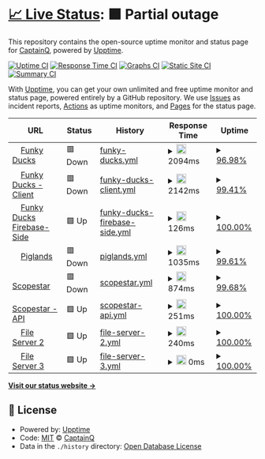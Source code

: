 # [📈 Live Status](https://demo.upptime.js.org): <!--live status--> **🟧 Partial outage**

This repository contains the open-source uptime monitor and status page for [CaptainQ](https://learn.unity.com/tutorial/introduction-to-particle-systems), powered by [Upptime](https://github.com/upptime/upptime).

[![Uptime CI](https://github.com/CaptainQWasTaken/funkyducks-status/workflows/Uptime%20CI/badge.svg)](https://github.com/CaptainQWasTaken/funkyducks-status/actions?query=workflow%3A%22Uptime+CI%22)
[![Response Time CI](https://github.com/CaptainQWasTaken/funkyducks-status/workflows/Response%20Time%20CI/badge.svg)](https://github.com/CaptainQWasTaken/funkyducks-status/actions?query=workflow%3A%22Response+Time+CI%22)
[![Graphs CI](https://github.com/CaptainQWasTaken/funkyducks-status/workflows/Graphs%20CI/badge.svg)](https://github.com/CaptainQWasTaken/funkyducks-status/actions?query=workflow%3A%22Graphs+CI%22)
[![Static Site CI](https://github.com/CaptainQWasTaken/funkyducks-status/workflows/Static%20Site%20CI/badge.svg)](https://github.com/CaptainQWasTaken/funkyducks-status/actions?query=workflow%3A%22Static+Site+CI%22)
[![Summary CI](https://github.com/CaptainQWasTaken/funkyducks-status/workflows/Summary%20CI/badge.svg)](https://github.com/CaptainQWasTaken/funkyducks-status/actions?query=workflow%3A%22Summary+CI%22)

With [Upptime](https://upptime.js.org), you can get your own unlimited and free uptime monitor and status page, powered entirely by a GitHub repository. We use [Issues](https://github.com/CaptainQWasTaken/funkyducks-status/issues) as incident reports, [Actions](https://github.com/CaptainQ/funkyducks-status/actions) as uptime monitors, and [Pages](https://demo.upptime.js.org) for the status page.

<!--start: status pages-->
<!-- This summary is generated by Upptime (https://github.com/upptime/upptime) -->
<!-- Do not edit this manually, your changes will be overwritten -->
<!-- prettier-ignore -->
| URL | Status | History | Response Time | Uptime |
| --- | ------ | ------- | ------------- | ------ |
| <img alt="" src="https://icons.duckduckgo.com/ip3/funkyducks.ml.ico" height="13"> [Funky Ducks](https://funkyducks.ml/) | 🟥 Down | [funky-ducks.yml](https://github.com/CaptainQWasTaken/funkyducks-status/commits/HEAD/history/funky-ducks.yml) | <details><summary><img alt="Response time graph" src="./graphs/funky-ducks/response-time-week.png" height="20"> 2094ms</summary><br><a href="https://CaptainQ.github.io/funkyducks-status/history/funky-ducks"><img alt="Response time 1998" src="https://img.shields.io/endpoint?url=https%3A%2F%2Fraw.githubusercontent.com%2FCaptainQWasTaken%2Ffunkyducks-status%2FHEAD%2Fapi%2Ffunky-ducks%2Fresponse-time.json"></a><br><a href="https://CaptainQ.github.io/funkyducks-status/history/funky-ducks"><img alt="24-hour response time 559" src="https://img.shields.io/endpoint?url=https%3A%2F%2Fraw.githubusercontent.com%2FCaptainQWasTaken%2Ffunkyducks-status%2FHEAD%2Fapi%2Ffunky-ducks%2Fresponse-time-day.json"></a><br><a href="https://CaptainQ.github.io/funkyducks-status/history/funky-ducks"><img alt="7-day response time 2094" src="https://img.shields.io/endpoint?url=https%3A%2F%2Fraw.githubusercontent.com%2FCaptainQWasTaken%2Ffunkyducks-status%2FHEAD%2Fapi%2Ffunky-ducks%2Fresponse-time-week.json"></a><br><a href="https://CaptainQ.github.io/funkyducks-status/history/funky-ducks"><img alt="30-day response time 1928" src="https://img.shields.io/endpoint?url=https%3A%2F%2Fraw.githubusercontent.com%2FCaptainQWasTaken%2Ffunkyducks-status%2FHEAD%2Fapi%2Ffunky-ducks%2Fresponse-time-month.json"></a><br><a href="https://CaptainQ.github.io/funkyducks-status/history/funky-ducks"><img alt="1-year response time 1998" src="https://img.shields.io/endpoint?url=https%3A%2F%2Fraw.githubusercontent.com%2FCaptainQWasTaken%2Ffunkyducks-status%2FHEAD%2Fapi%2Ffunky-ducks%2Fresponse-time-year.json"></a></details> | <details><summary><a href="https://CaptainQ.github.io/funkyducks-status/history/funky-ducks">96.98%</a></summary><a href="https://CaptainQ.github.io/funkyducks-status/history/funky-ducks"><img alt="All-time uptime 99.55%" src="https://img.shields.io/endpoint?url=https%3A%2F%2Fraw.githubusercontent.com%2FCaptainQWasTaken%2Ffunkyducks-status%2FHEAD%2Fapi%2Ffunky-ducks%2Fuptime.json"></a><br><a href="https://CaptainQ.github.io/funkyducks-status/history/funky-ducks"><img alt="24-hour uptime 99.96%" src="https://img.shields.io/endpoint?url=https%3A%2F%2Fraw.githubusercontent.com%2FCaptainQWasTaken%2Ffunkyducks-status%2FHEAD%2Fapi%2Ffunky-ducks%2Fuptime-day.json"></a><br><a href="https://CaptainQ.github.io/funkyducks-status/history/funky-ducks"><img alt="7-day uptime 96.98%" src="https://img.shields.io/endpoint?url=https%3A%2F%2Fraw.githubusercontent.com%2FCaptainQWasTaken%2Ffunkyducks-status%2FHEAD%2Fapi%2Ffunky-ducks%2Fuptime-week.json"></a><br><a href="https://CaptainQ.github.io/funkyducks-status/history/funky-ducks"><img alt="30-day uptime 99.30%" src="https://img.shields.io/endpoint?url=https%3A%2F%2Fraw.githubusercontent.com%2FCaptainQWasTaken%2Ffunkyducks-status%2FHEAD%2Fapi%2Ffunky-ducks%2Fuptime-month.json"></a><br><a href="https://CaptainQ.github.io/funkyducks-status/history/funky-ducks"><img alt="1-year uptime 99.55%" src="https://img.shields.io/endpoint?url=https%3A%2F%2Fraw.githubusercontent.com%2FCaptainQWasTaken%2Ffunkyducks-status%2FHEAD%2Fapi%2Ffunky-ducks%2Fuptime-year.json"></a></details>
| <img alt="" src="https://icons.duckduckgo.com/ip3/client.funkyducks.ml.ico" height="13"> [Funky Ducks - Client](https://client.funkyducks.ml/) | 🟥 Down | [funky-ducks-client.yml](https://github.com/CaptainQWasTaken/funkyducks-status/commits/HEAD/history/funky-ducks-client.yml) | <details><summary><img alt="Response time graph" src="./graphs/funky-ducks-client/response-time-week.png" height="20"> 2142ms</summary><br><a href="https://CaptainQ.github.io/funkyducks-status/history/funky-ducks-client"><img alt="Response time 2409" src="https://img.shields.io/endpoint?url=https%3A%2F%2Fraw.githubusercontent.com%2FCaptainQWasTaken%2Ffunkyducks-status%2FHEAD%2Fapi%2Ffunky-ducks-client%2Fresponse-time.json"></a><br><a href="https://CaptainQ.github.io/funkyducks-status/history/funky-ducks-client"><img alt="24-hour response time 5346" src="https://img.shields.io/endpoint?url=https%3A%2F%2Fraw.githubusercontent.com%2FCaptainQWasTaken%2Ffunkyducks-status%2FHEAD%2Fapi%2Ffunky-ducks-client%2Fresponse-time-day.json"></a><br><a href="https://CaptainQ.github.io/funkyducks-status/history/funky-ducks-client"><img alt="7-day response time 2142" src="https://img.shields.io/endpoint?url=https%3A%2F%2Fraw.githubusercontent.com%2FCaptainQWasTaken%2Ffunkyducks-status%2FHEAD%2Fapi%2Ffunky-ducks-client%2Fresponse-time-week.json"></a><br><a href="https://CaptainQ.github.io/funkyducks-status/history/funky-ducks-client"><img alt="30-day response time 1927" src="https://img.shields.io/endpoint?url=https%3A%2F%2Fraw.githubusercontent.com%2FCaptainQWasTaken%2Ffunkyducks-status%2FHEAD%2Fapi%2Ffunky-ducks-client%2Fresponse-time-month.json"></a><br><a href="https://CaptainQ.github.io/funkyducks-status/history/funky-ducks-client"><img alt="1-year response time 2409" src="https://img.shields.io/endpoint?url=https%3A%2F%2Fraw.githubusercontent.com%2FCaptainQWasTaken%2Ffunkyducks-status%2FHEAD%2Fapi%2Ffunky-ducks-client%2Fresponse-time-year.json"></a></details> | <details><summary><a href="https://CaptainQ.github.io/funkyducks-status/history/funky-ducks-client">99.41%</a></summary><a href="https://CaptainQ.github.io/funkyducks-status/history/funky-ducks-client"><img alt="All-time uptime 99.71%" src="https://img.shields.io/endpoint?url=https%3A%2F%2Fraw.githubusercontent.com%2FCaptainQWasTaken%2Ffunkyducks-status%2FHEAD%2Fapi%2Ffunky-ducks-client%2Fuptime.json"></a><br><a href="https://CaptainQ.github.io/funkyducks-status/history/funky-ducks-client"><img alt="24-hour uptime 99.97%" src="https://img.shields.io/endpoint?url=https%3A%2F%2Fraw.githubusercontent.com%2FCaptainQWasTaken%2Ffunkyducks-status%2FHEAD%2Fapi%2Ffunky-ducks-client%2Fuptime-day.json"></a><br><a href="https://CaptainQ.github.io/funkyducks-status/history/funky-ducks-client"><img alt="7-day uptime 99.41%" src="https://img.shields.io/endpoint?url=https%3A%2F%2Fraw.githubusercontent.com%2FCaptainQWasTaken%2Ffunkyducks-status%2FHEAD%2Fapi%2Ffunky-ducks-client%2Fuptime-week.json"></a><br><a href="https://CaptainQ.github.io/funkyducks-status/history/funky-ducks-client"><img alt="30-day uptime 99.86%" src="https://img.shields.io/endpoint?url=https%3A%2F%2Fraw.githubusercontent.com%2FCaptainQWasTaken%2Ffunkyducks-status%2FHEAD%2Fapi%2Ffunky-ducks-client%2Fuptime-month.json"></a><br><a href="https://CaptainQ.github.io/funkyducks-status/history/funky-ducks-client"><img alt="1-year uptime 99.71%" src="https://img.shields.io/endpoint?url=https%3A%2F%2Fraw.githubusercontent.com%2FCaptainQWasTaken%2Ffunkyducks-status%2FHEAD%2Fapi%2Ffunky-ducks-client%2Fuptime-year.json"></a></details>
| <img alt="" src="https://icons.duckduckgo.com/ip3/fire-eb549.web.app.ico" height="13"> [Funky Ducks Firebase-Side](https://fire-eb549.web.app/) | 🟩 Up | [funky-ducks-firebase-side.yml](https://github.com/CaptainQWasTaken/funkyducks-status/commits/HEAD/history/funky-ducks-firebase-side.yml) | <details><summary><img alt="Response time graph" src="./graphs/funky-ducks-firebase-side/response-time-week.png" height="20"> 126ms</summary><br><a href="https://CaptainQ.github.io/funkyducks-status/history/funky-ducks-firebase-side"><img alt="Response time 143" src="https://img.shields.io/endpoint?url=https%3A%2F%2Fraw.githubusercontent.com%2FCaptainQWasTaken%2Ffunkyducks-status%2FHEAD%2Fapi%2Ffunky-ducks-firebase-side%2Fresponse-time.json"></a><br><a href="https://CaptainQ.github.io/funkyducks-status/history/funky-ducks-firebase-side"><img alt="24-hour response time 123" src="https://img.shields.io/endpoint?url=https%3A%2F%2Fraw.githubusercontent.com%2FCaptainQWasTaken%2Ffunkyducks-status%2FHEAD%2Fapi%2Ffunky-ducks-firebase-side%2Fresponse-time-day.json"></a><br><a href="https://CaptainQ.github.io/funkyducks-status/history/funky-ducks-firebase-side"><img alt="7-day response time 126" src="https://img.shields.io/endpoint?url=https%3A%2F%2Fraw.githubusercontent.com%2FCaptainQWasTaken%2Ffunkyducks-status%2FHEAD%2Fapi%2Ffunky-ducks-firebase-side%2Fresponse-time-week.json"></a><br><a href="https://CaptainQ.github.io/funkyducks-status/history/funky-ducks-firebase-side"><img alt="30-day response time 143" src="https://img.shields.io/endpoint?url=https%3A%2F%2Fraw.githubusercontent.com%2FCaptainQWasTaken%2Ffunkyducks-status%2FHEAD%2Fapi%2Ffunky-ducks-firebase-side%2Fresponse-time-month.json"></a><br><a href="https://CaptainQ.github.io/funkyducks-status/history/funky-ducks-firebase-side"><img alt="1-year response time 143" src="https://img.shields.io/endpoint?url=https%3A%2F%2Fraw.githubusercontent.com%2FCaptainQWasTaken%2Ffunkyducks-status%2FHEAD%2Fapi%2Ffunky-ducks-firebase-side%2Fresponse-time-year.json"></a></details> | <details><summary><a href="https://CaptainQ.github.io/funkyducks-status/history/funky-ducks-firebase-side">100.00%</a></summary><a href="https://CaptainQ.github.io/funkyducks-status/history/funky-ducks-firebase-side"><img alt="All-time uptime 100.00%" src="https://img.shields.io/endpoint?url=https%3A%2F%2Fraw.githubusercontent.com%2FCaptainQWasTaken%2Ffunkyducks-status%2FHEAD%2Fapi%2Ffunky-ducks-firebase-side%2Fuptime.json"></a><br><a href="https://CaptainQ.github.io/funkyducks-status/history/funky-ducks-firebase-side"><img alt="24-hour uptime 100.00%" src="https://img.shields.io/endpoint?url=https%3A%2F%2Fraw.githubusercontent.com%2FCaptainQWasTaken%2Ffunkyducks-status%2FHEAD%2Fapi%2Ffunky-ducks-firebase-side%2Fuptime-day.json"></a><br><a href="https://CaptainQ.github.io/funkyducks-status/history/funky-ducks-firebase-side"><img alt="7-day uptime 100.00%" src="https://img.shields.io/endpoint?url=https%3A%2F%2Fraw.githubusercontent.com%2FCaptainQWasTaken%2Ffunkyducks-status%2FHEAD%2Fapi%2Ffunky-ducks-firebase-side%2Fuptime-week.json"></a><br><a href="https://CaptainQ.github.io/funkyducks-status/history/funky-ducks-firebase-side"><img alt="30-day uptime 100.00%" src="https://img.shields.io/endpoint?url=https%3A%2F%2Fraw.githubusercontent.com%2FCaptainQWasTaken%2Ffunkyducks-status%2FHEAD%2Fapi%2Ffunky-ducks-firebase-side%2Fuptime-month.json"></a><br><a href="https://CaptainQ.github.io/funkyducks-status/history/funky-ducks-firebase-side"><img alt="1-year uptime 100.00%" src="https://img.shields.io/endpoint?url=https%3A%2F%2Fraw.githubusercontent.com%2FCaptainQWasTaken%2Ffunkyducks-status%2FHEAD%2Fapi%2Ffunky-ducks-firebase-side%2Fuptime-year.json"></a></details>
| <img alt="" src="https://icons.duckduckgo.com/ip3/piglands.ml.ico" height="13"> [Piglands](https://piglands.ml/) | 🟥 Down | [piglands.yml](https://github.com/CaptainQWasTaken/funkyducks-status/commits/HEAD/history/piglands.yml) | <details><summary><img alt="Response time graph" src="./graphs/piglands/response-time-week.png" height="20"> 1035ms</summary><br><a href="https://CaptainQ.github.io/funkyducks-status/history/piglands"><img alt="Response time 1753" src="https://img.shields.io/endpoint?url=https%3A%2F%2Fraw.githubusercontent.com%2FCaptainQWasTaken%2Ffunkyducks-status%2FHEAD%2Fapi%2Fpiglands%2Fresponse-time.json"></a><br><a href="https://CaptainQ.github.io/funkyducks-status/history/piglands"><img alt="24-hour response time 751" src="https://img.shields.io/endpoint?url=https%3A%2F%2Fraw.githubusercontent.com%2FCaptainQWasTaken%2Ffunkyducks-status%2FHEAD%2Fapi%2Fpiglands%2Fresponse-time-day.json"></a><br><a href="https://CaptainQ.github.io/funkyducks-status/history/piglands"><img alt="7-day response time 1035" src="https://img.shields.io/endpoint?url=https%3A%2F%2Fraw.githubusercontent.com%2FCaptainQWasTaken%2Ffunkyducks-status%2FHEAD%2Fapi%2Fpiglands%2Fresponse-time-week.json"></a><br><a href="https://CaptainQ.github.io/funkyducks-status/history/piglands"><img alt="30-day response time 1385" src="https://img.shields.io/endpoint?url=https%3A%2F%2Fraw.githubusercontent.com%2FCaptainQWasTaken%2Ffunkyducks-status%2FHEAD%2Fapi%2Fpiglands%2Fresponse-time-month.json"></a><br><a href="https://CaptainQ.github.io/funkyducks-status/history/piglands"><img alt="1-year response time 1753" src="https://img.shields.io/endpoint?url=https%3A%2F%2Fraw.githubusercontent.com%2FCaptainQWasTaken%2Ffunkyducks-status%2FHEAD%2Fapi%2Fpiglands%2Fresponse-time-year.json"></a></details> | <details><summary><a href="https://CaptainQ.github.io/funkyducks-status/history/piglands">99.61%</a></summary><a href="https://CaptainQ.github.io/funkyducks-status/history/piglands"><img alt="All-time uptime 99.84%" src="https://img.shields.io/endpoint?url=https%3A%2F%2Fraw.githubusercontent.com%2FCaptainQWasTaken%2Ffunkyducks-status%2FHEAD%2Fapi%2Fpiglands%2Fuptime.json"></a><br><a href="https://CaptainQ.github.io/funkyducks-status/history/piglands"><img alt="24-hour uptime 99.98%" src="https://img.shields.io/endpoint?url=https%3A%2F%2Fraw.githubusercontent.com%2FCaptainQWasTaken%2Ffunkyducks-status%2FHEAD%2Fapi%2Fpiglands%2Fuptime-day.json"></a><br><a href="https://CaptainQ.github.io/funkyducks-status/history/piglands"><img alt="7-day uptime 99.61%" src="https://img.shields.io/endpoint?url=https%3A%2F%2Fraw.githubusercontent.com%2FCaptainQWasTaken%2Ffunkyducks-status%2FHEAD%2Fapi%2Fpiglands%2Fuptime-week.json"></a><br><a href="https://CaptainQ.github.io/funkyducks-status/history/piglands"><img alt="30-day uptime 99.91%" src="https://img.shields.io/endpoint?url=https%3A%2F%2Fraw.githubusercontent.com%2FCaptainQWasTaken%2Ffunkyducks-status%2FHEAD%2Fapi%2Fpiglands%2Fuptime-month.json"></a><br><a href="https://CaptainQ.github.io/funkyducks-status/history/piglands"><img alt="1-year uptime 99.84%" src="https://img.shields.io/endpoint?url=https%3A%2F%2Fraw.githubusercontent.com%2FCaptainQWasTaken%2Ffunkyducks-status%2FHEAD%2Fapi%2Fpiglands%2Fuptime-year.json"></a></details>
| <img alt="" src="https://icons.duckduckgo.com/ip3/scopestar.ml.ico" height="13"> [Scopestar](https://scopestar.ml/) | 🟥 Down | [scopestar.yml](https://github.com/CaptainQWasTaken/funkyducks-status/commits/HEAD/history/scopestar.yml) | <details><summary><img alt="Response time graph" src="./graphs/scopestar/response-time-week.png" height="20"> 874ms</summary><br><a href="https://CaptainQ.github.io/funkyducks-status/history/scopestar"><img alt="Response time 2006" src="https://img.shields.io/endpoint?url=https%3A%2F%2Fraw.githubusercontent.com%2FCaptainQWasTaken%2Ffunkyducks-status%2FHEAD%2Fapi%2Fscopestar%2Fresponse-time.json"></a><br><a href="https://CaptainQ.github.io/funkyducks-status/history/scopestar"><img alt="24-hour response time 3567" src="https://img.shields.io/endpoint?url=https%3A%2F%2Fraw.githubusercontent.com%2FCaptainQWasTaken%2Ffunkyducks-status%2FHEAD%2Fapi%2Fscopestar%2Fresponse-time-day.json"></a><br><a href="https://CaptainQ.github.io/funkyducks-status/history/scopestar"><img alt="7-day response time 874" src="https://img.shields.io/endpoint?url=https%3A%2F%2Fraw.githubusercontent.com%2FCaptainQWasTaken%2Ffunkyducks-status%2FHEAD%2Fapi%2Fscopestar%2Fresponse-time-week.json"></a><br><a href="https://CaptainQ.github.io/funkyducks-status/history/scopestar"><img alt="30-day response time 1167" src="https://img.shields.io/endpoint?url=https%3A%2F%2Fraw.githubusercontent.com%2FCaptainQWasTaken%2Ffunkyducks-status%2FHEAD%2Fapi%2Fscopestar%2Fresponse-time-month.json"></a><br><a href="https://CaptainQ.github.io/funkyducks-status/history/scopestar"><img alt="1-year response time 2006" src="https://img.shields.io/endpoint?url=https%3A%2F%2Fraw.githubusercontent.com%2FCaptainQWasTaken%2Ffunkyducks-status%2FHEAD%2Fapi%2Fscopestar%2Fresponse-time-year.json"></a></details> | <details><summary><a href="https://CaptainQ.github.io/funkyducks-status/history/scopestar">99.68%</a></summary><a href="https://CaptainQ.github.io/funkyducks-status/history/scopestar"><img alt="All-time uptime 99.83%" src="https://img.shields.io/endpoint?url=https%3A%2F%2Fraw.githubusercontent.com%2FCaptainQWasTaken%2Ffunkyducks-status%2FHEAD%2Fapi%2Fscopestar%2Fuptime.json"></a><br><a href="https://CaptainQ.github.io/funkyducks-status/history/scopestar"><img alt="24-hour uptime 99.99%" src="https://img.shields.io/endpoint?url=https%3A%2F%2Fraw.githubusercontent.com%2FCaptainQWasTaken%2Ffunkyducks-status%2FHEAD%2Fapi%2Fscopestar%2Fuptime-day.json"></a><br><a href="https://CaptainQ.github.io/funkyducks-status/history/scopestar"><img alt="7-day uptime 99.68%" src="https://img.shields.io/endpoint?url=https%3A%2F%2Fraw.githubusercontent.com%2FCaptainQWasTaken%2Ffunkyducks-status%2FHEAD%2Fapi%2Fscopestar%2Fuptime-week.json"></a><br><a href="https://CaptainQ.github.io/funkyducks-status/history/scopestar"><img alt="30-day uptime 99.88%" src="https://img.shields.io/endpoint?url=https%3A%2F%2Fraw.githubusercontent.com%2FCaptainQWasTaken%2Ffunkyducks-status%2FHEAD%2Fapi%2Fscopestar%2Fuptime-month.json"></a><br><a href="https://CaptainQ.github.io/funkyducks-status/history/scopestar"><img alt="1-year uptime 99.83%" src="https://img.shields.io/endpoint?url=https%3A%2F%2Fraw.githubusercontent.com%2FCaptainQWasTaken%2Ffunkyducks-status%2FHEAD%2Fapi%2Fscopestar%2Fuptime-year.json"></a></details>
| <img alt="" src="https://icons.duckduckgo.com/ip3/api.scopestar.ml.ico" height="13"> [Scopestar - API](https://api.scopestar.ml/) | 🟩 Up | [scopestar-api.yml](https://github.com/CaptainQWasTaken/funkyducks-status/commits/HEAD/history/scopestar-api.yml) | <details><summary><img alt="Response time graph" src="./graphs/scopestar-api/response-time-week.png" height="20"> 251ms</summary><br><a href="https://CaptainQ.github.io/funkyducks-status/history/scopestar-api"><img alt="Response time 533" src="https://img.shields.io/endpoint?url=https%3A%2F%2Fraw.githubusercontent.com%2FCaptainQWasTaken%2Ffunkyducks-status%2FHEAD%2Fapi%2Fscopestar-api%2Fresponse-time.json"></a><br><a href="https://CaptainQ.github.io/funkyducks-status/history/scopestar-api"><img alt="24-hour response time 214" src="https://img.shields.io/endpoint?url=https%3A%2F%2Fraw.githubusercontent.com%2FCaptainQWasTaken%2Ffunkyducks-status%2FHEAD%2Fapi%2Fscopestar-api%2Fresponse-time-day.json"></a><br><a href="https://CaptainQ.github.io/funkyducks-status/history/scopestar-api"><img alt="7-day response time 251" src="https://img.shields.io/endpoint?url=https%3A%2F%2Fraw.githubusercontent.com%2FCaptainQWasTaken%2Ffunkyducks-status%2FHEAD%2Fapi%2Fscopestar-api%2Fresponse-time-week.json"></a><br><a href="https://CaptainQ.github.io/funkyducks-status/history/scopestar-api"><img alt="30-day response time 780" src="https://img.shields.io/endpoint?url=https%3A%2F%2Fraw.githubusercontent.com%2FCaptainQWasTaken%2Ffunkyducks-status%2FHEAD%2Fapi%2Fscopestar-api%2Fresponse-time-month.json"></a><br><a href="https://CaptainQ.github.io/funkyducks-status/history/scopestar-api"><img alt="1-year response time 533" src="https://img.shields.io/endpoint?url=https%3A%2F%2Fraw.githubusercontent.com%2FCaptainQWasTaken%2Ffunkyducks-status%2FHEAD%2Fapi%2Fscopestar-api%2Fresponse-time-year.json"></a></details> | <details><summary><a href="https://CaptainQ.github.io/funkyducks-status/history/scopestar-api">100.00%</a></summary><a href="https://CaptainQ.github.io/funkyducks-status/history/scopestar-api"><img alt="All-time uptime 98.52%" src="https://img.shields.io/endpoint?url=https%3A%2F%2Fraw.githubusercontent.com%2FCaptainQWasTaken%2Ffunkyducks-status%2FHEAD%2Fapi%2Fscopestar-api%2Fuptime.json"></a><br><a href="https://CaptainQ.github.io/funkyducks-status/history/scopestar-api"><img alt="24-hour uptime 100.00%" src="https://img.shields.io/endpoint?url=https%3A%2F%2Fraw.githubusercontent.com%2FCaptainQWasTaken%2Ffunkyducks-status%2FHEAD%2Fapi%2Fscopestar-api%2Fuptime-day.json"></a><br><a href="https://CaptainQ.github.io/funkyducks-status/history/scopestar-api"><img alt="7-day uptime 100.00%" src="https://img.shields.io/endpoint?url=https%3A%2F%2Fraw.githubusercontent.com%2FCaptainQWasTaken%2Ffunkyducks-status%2FHEAD%2Fapi%2Fscopestar-api%2Fuptime-week.json"></a><br><a href="https://CaptainQ.github.io/funkyducks-status/history/scopestar-api"><img alt="30-day uptime 100.00%" src="https://img.shields.io/endpoint?url=https%3A%2F%2Fraw.githubusercontent.com%2FCaptainQWasTaken%2Ffunkyducks-status%2FHEAD%2Fapi%2Fscopestar-api%2Fuptime-month.json"></a><br><a href="https://CaptainQ.github.io/funkyducks-status/history/scopestar-api"><img alt="1-year uptime 98.52%" src="https://img.shields.io/endpoint?url=https%3A%2F%2Fraw.githubusercontent.com%2FCaptainQWasTaken%2Ffunkyducks-status%2FHEAD%2Fapi%2Fscopestar-api%2Fuptime-year.json"></a></details>
| <img alt="" src="https://icons.duckduckgo.com/ip3/files2.scopestar.ml.ico" height="13"> [File Server 2](https://files2.scopestar.ml/) | 🟩 Up | [file-server-2.yml](https://github.com/CaptainQWasTaken/funkyducks-status/commits/HEAD/history/file-server-2.yml) | <details><summary><img alt="Response time graph" src="./graphs/file-server-2/response-time-week.png" height="20"> 240ms</summary><br><a href="https://CaptainQ.github.io/funkyducks-status/history/file-server-2"><img alt="Response time 435" src="https://img.shields.io/endpoint?url=https%3A%2F%2Fraw.githubusercontent.com%2FCaptainQWasTaken%2Ffunkyducks-status%2FHEAD%2Fapi%2Ffile-server-2%2Fresponse-time.json"></a><br><a href="https://CaptainQ.github.io/funkyducks-status/history/file-server-2"><img alt="24-hour response time 184" src="https://img.shields.io/endpoint?url=https%3A%2F%2Fraw.githubusercontent.com%2FCaptainQWasTaken%2Ffunkyducks-status%2FHEAD%2Fapi%2Ffile-server-2%2Fresponse-time-day.json"></a><br><a href="https://CaptainQ.github.io/funkyducks-status/history/file-server-2"><img alt="7-day response time 240" src="https://img.shields.io/endpoint?url=https%3A%2F%2Fraw.githubusercontent.com%2FCaptainQWasTaken%2Ffunkyducks-status%2FHEAD%2Fapi%2Ffile-server-2%2Fresponse-time-week.json"></a><br><a href="https://CaptainQ.github.io/funkyducks-status/history/file-server-2"><img alt="30-day response time 370" src="https://img.shields.io/endpoint?url=https%3A%2F%2Fraw.githubusercontent.com%2FCaptainQWasTaken%2Ffunkyducks-status%2FHEAD%2Fapi%2Ffile-server-2%2Fresponse-time-month.json"></a><br><a href="https://CaptainQ.github.io/funkyducks-status/history/file-server-2"><img alt="1-year response time 435" src="https://img.shields.io/endpoint?url=https%3A%2F%2Fraw.githubusercontent.com%2FCaptainQWasTaken%2Ffunkyducks-status%2FHEAD%2Fapi%2Ffile-server-2%2Fresponse-time-year.json"></a></details> | <details><summary><a href="https://CaptainQ.github.io/funkyducks-status/history/file-server-2">100.00%</a></summary><a href="https://CaptainQ.github.io/funkyducks-status/history/file-server-2"><img alt="All-time uptime 98.54%" src="https://img.shields.io/endpoint?url=https%3A%2F%2Fraw.githubusercontent.com%2FCaptainQWasTaken%2Ffunkyducks-status%2FHEAD%2Fapi%2Ffile-server-2%2Fuptime.json"></a><br><a href="https://CaptainQ.github.io/funkyducks-status/history/file-server-2"><img alt="24-hour uptime 100.00%" src="https://img.shields.io/endpoint?url=https%3A%2F%2Fraw.githubusercontent.com%2FCaptainQWasTaken%2Ffunkyducks-status%2FHEAD%2Fapi%2Ffile-server-2%2Fuptime-day.json"></a><br><a href="https://CaptainQ.github.io/funkyducks-status/history/file-server-2"><img alt="7-day uptime 100.00%" src="https://img.shields.io/endpoint?url=https%3A%2F%2Fraw.githubusercontent.com%2FCaptainQWasTaken%2Ffunkyducks-status%2FHEAD%2Fapi%2Ffile-server-2%2Fuptime-week.json"></a><br><a href="https://CaptainQ.github.io/funkyducks-status/history/file-server-2"><img alt="30-day uptime 100.00%" src="https://img.shields.io/endpoint?url=https%3A%2F%2Fraw.githubusercontent.com%2FCaptainQWasTaken%2Ffunkyducks-status%2FHEAD%2Fapi%2Ffile-server-2%2Fuptime-month.json"></a><br><a href="https://CaptainQ.github.io/funkyducks-status/history/file-server-2"><img alt="1-year uptime 98.54%" src="https://img.shields.io/endpoint?url=https%3A%2F%2Fraw.githubusercontent.com%2FCaptainQWasTaken%2Ffunkyducks-status%2FHEAD%2Fapi%2Ffile-server-2%2Fuptime-year.json"></a></details>
| <img alt="" src="https://icons.duckduckgo.com/ip3/files3.scopestar.ml.ico" height="13"> [File Server 3](https://files3.scopestar.ml/) | 🟩 Up | [file-server-3.yml](https://github.com/CaptainQWasTaken/funkyducks-status/commits/HEAD/history/file-server-3.yml) | <details><summary><img alt="Response time graph" src="./graphs/file-server-3/response-time-week.png" height="20"> 0ms</summary><br><a href="https://CaptainQ.github.io/funkyducks-status/history/file-server-3"><img alt="Response time 0" src="https://img.shields.io/endpoint?url=https%3A%2F%2Fraw.githubusercontent.com%2FCaptainQWasTaken%2Ffunkyducks-status%2FHEAD%2Fapi%2Ffile-server-3%2Fresponse-time.json"></a><br><a href="https://CaptainQ.github.io/funkyducks-status/history/file-server-3"><img alt="24-hour response time 0" src="https://img.shields.io/endpoint?url=https%3A%2F%2Fraw.githubusercontent.com%2FCaptainQWasTaken%2Ffunkyducks-status%2FHEAD%2Fapi%2Ffile-server-3%2Fresponse-time-day.json"></a><br><a href="https://CaptainQ.github.io/funkyducks-status/history/file-server-3"><img alt="7-day response time 0" src="https://img.shields.io/endpoint?url=https%3A%2F%2Fraw.githubusercontent.com%2FCaptainQWasTaken%2Ffunkyducks-status%2FHEAD%2Fapi%2Ffile-server-3%2Fresponse-time-week.json"></a><br><a href="https://CaptainQ.github.io/funkyducks-status/history/file-server-3"><img alt="30-day response time 0" src="https://img.shields.io/endpoint?url=https%3A%2F%2Fraw.githubusercontent.com%2FCaptainQWasTaken%2Ffunkyducks-status%2FHEAD%2Fapi%2Ffile-server-3%2Fresponse-time-month.json"></a><br><a href="https://CaptainQ.github.io/funkyducks-status/history/file-server-3"><img alt="1-year response time 0" src="https://img.shields.io/endpoint?url=https%3A%2F%2Fraw.githubusercontent.com%2FCaptainQWasTaken%2Ffunkyducks-status%2FHEAD%2Fapi%2Ffile-server-3%2Fresponse-time-year.json"></a></details> | <details><summary><a href="https://CaptainQ.github.io/funkyducks-status/history/file-server-3">100.00%</a></summary><a href="https://CaptainQ.github.io/funkyducks-status/history/file-server-3"><img alt="All-time uptime 98.53%" src="https://img.shields.io/endpoint?url=https%3A%2F%2Fraw.githubusercontent.com%2FCaptainQWasTaken%2Ffunkyducks-status%2FHEAD%2Fapi%2Ffile-server-3%2Fuptime.json"></a><br><a href="https://CaptainQ.github.io/funkyducks-status/history/file-server-3"><img alt="24-hour uptime 100.00%" src="https://img.shields.io/endpoint?url=https%3A%2F%2Fraw.githubusercontent.com%2FCaptainQWasTaken%2Ffunkyducks-status%2FHEAD%2Fapi%2Ffile-server-3%2Fuptime-day.json"></a><br><a href="https://CaptainQ.github.io/funkyducks-status/history/file-server-3"><img alt="7-day uptime 100.00%" src="https://img.shields.io/endpoint?url=https%3A%2F%2Fraw.githubusercontent.com%2FCaptainQWasTaken%2Ffunkyducks-status%2FHEAD%2Fapi%2Ffile-server-3%2Fuptime-week.json"></a><br><a href="https://CaptainQ.github.io/funkyducks-status/history/file-server-3"><img alt="30-day uptime 100.00%" src="https://img.shields.io/endpoint?url=https%3A%2F%2Fraw.githubusercontent.com%2FCaptainQWasTaken%2Ffunkyducks-status%2FHEAD%2Fapi%2Ffile-server-3%2Fuptime-month.json"></a><br><a href="https://CaptainQ.github.io/funkyducks-status/history/file-server-3"><img alt="1-year uptime 98.53%" src="https://img.shields.io/endpoint?url=https%3A%2F%2Fraw.githubusercontent.com%2FCaptainQWasTaken%2Ffunkyducks-status%2FHEAD%2Fapi%2Ffile-server-3%2Fuptime-year.json"></a></details>

<!--end: status pages-->

[**Visit our status website →**](https://captainqwastaken.github.io/funkyducks-status/)

## 📄 License

- Powered by: [Upptime](https://github.com/upptime/upptime)
- Code: [MIT](./LICENSE) © [CaptainQ](https://learn.unity.com/tutorial/introduction-to-particle-systems)
- Data in the `./history` directory: [Open Database License](https://opendatacommons.org/licenses/odbl/1-0/)
